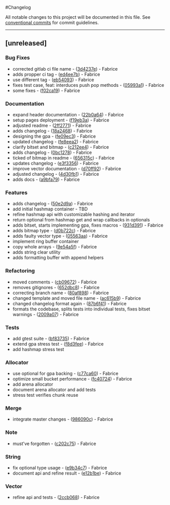 #Changelog

All notable changes to this project will be documented in this file. See [conventional commits](https://www.conventionalcommits.org/) for commit guidelines.

---
## [unreleased]

### Bug Fixes

- corrected gitlab ci file name - ([3d4237e](https://git.schaub-dev.xyz/cppuniverse/libcute/commit/3d4237e0ae7f51552ee8f305850866339f6eff85)) - Fabrice
- adds propper ci tag - ([ed4ee7b](https://git.schaub-dev.xyz/cppuniverse/libcute/commit/ed4ee7b0a9ce79ca91173fee9f0c0dc99537241c)) - Fabrice
- use different tag - ([eb54093](https://git.schaub-dev.xyz/cppuniverse/libcute/commit/eb54093b52dfbca882885f3a8c6744531477b06b)) - Fabrice
- fixes test case, feat: interduces push pop methods - ([05993a1](https://git.schaub-dev.xyz/cppuniverse/libcute/commit/05993a1fd1b0d8cafe1e5b7933ed1c743b60b282)) - Fabrice
- some fixes - ([f02ca19](https://git.schaub-dev.xyz/cppuniverse/libcute/commit/f02ca19a63709948575507baaf15f5a745388d72)) - Fabrice

### Documentation

- expand header documentation - ([22b0a64](https://git.schaub-dev.xyz/cppuniverse/libcute/commit/22b0a6400a4931f70115d747c39ae4ae03c654e7)) - Fabrice
- setup pages deployment - ([f19eb3a](https://git.schaub-dev.xyz/cppuniverse/libcute/commit/f19eb3a08e323a8a877b6ea14a1da2327f565382)) - Fabrice
- adjusted readme - ([2ff2771](https://git.schaub-dev.xyz/cppuniverse/libcute/commit/2ff2771e982a422c6dac77702b199867f0a94869)) - Fabrice
- adds changelog - ([18a2468](https://git.schaub-dev.xyz/cppuniverse/libcute/commit/18a24688ea8d9afe6c99cba593fbc1bf2b9207f4)) - Fabrice
- designing the gpa - ([fe09ec3](https://git.schaub-dev.xyz/cppuniverse/libcute/commit/fe09ec368895dfed564d7664363d68f1f8b55525)) - Fabrice
- updated changelog - ([fe8eea2](https://git.schaub-dev.xyz/cppuniverse/libcute/commit/fe8eea2dd4ec72a762e4dd7927d9c46a783b4d2e)) - Fabrice
- clarify bitset and bitmap - ([c212ee4](https://git.schaub-dev.xyz/cppuniverse/libcute/commit/c212ee43b27021c33c70cf24a19d865059b37711)) - Fabrice
- adds changelog - ([0bc1278](https://git.schaub-dev.xyz/cppuniverse/libcute/commit/0bc1278bbbce8395fe775b69a17c5577cae5f2db)) - Fabrice
- ticked of bitmap in readme - ([656315c](https://git.schaub-dev.xyz/cppuniverse/libcute/commit/656315cda577df40dc79e4d1c64659e52c9f2d09)) - Fabrice
- updates changelog - ([e3f3356](https://git.schaub-dev.xyz/cppuniverse/libcute/commit/e3f3356052862c0d6a7241e1282099bb5bb5af2e)) - Fabrice
- improve vector documentation - ([d70ff92](https://git.schaub-dev.xyz/cppuniverse/libcute/commit/d70ff92948baf5b0633518751aa086c7af2e13e4)) - Fabrice
- adjusted changelog - ([4d30fb1](https://git.schaub-dev.xyz/cppuniverse/libcute/commit/4d30fb172c6bac60eeb3adca3a23ab7999a4fc88)) - Fabrice
- adds docs - ([a9bfa79](https://git.schaub-dev.xyz/cppuniverse/libcute/commit/a9bfa7916eb35b1a0da42e02bda8fb220d597f3b)) - Fabrice

### Features

- adds changelog - ([50e2d9a](https://git.schaub-dev.xyz/cppuniverse/libcute/commit/50e2d9abe8f10fd4afcc764475bcb4258ca85edb)) - Fabrice
- add initial hashmap container - TBD
- refine hashmap api with customizable hashing and iterator
- return optional from hashmap get and wrap callbacks in optionals
- adds bitset, starts implementing gpa, fixes macros - ([931d391](https://git.schaub-dev.xyz/cppuniverse/libcute/commit/931d391a6551b651af0f4170bf7e3d2b792b5440)) - Fabrice
- adds bitmap type - ([d0b722c](https://git.schaub-dev.xyz/cppuniverse/libcute/commit/d0b722cc539b83a4dd722960faba92a604548b6f)) - Fabrice
- adds faulty vector type - ([05563aa](https://git.schaub-dev.xyz/cppuniverse/libcute/commit/05563aa26c7bf347d5cbd4f4d204d58b81be650f)) - Fabrice
- implement ring buffer container
- copy whole arrays - ([9e54a5f](https://git.schaub-dev.xyz/cppuniverse/libcute/commit/9e54a5f1b2b23f8c57c0d661cbcd157b413d2c35)) - Fabrice
- adds string clear utility
- adds formatting buffer with append helpers

### Refactoring

- moved comments - ([cb09672](https://git.schaub-dev.xyz/cppuniverse/libcute/commit/cb09672084f6295edb324e577cb9cd1a0c7a5a50)) - Fabrice
- removes gitignores - ([652dbc8](https://git.schaub-dev.xyz/cppuniverse/libcute/commit/652dbc81bef5e4c29c87c74a7330140a8904dade)) - Fabrice
- correcting branch name - ([80af898](https://git.schaub-dev.xyz/cppuniverse/libcute/commit/80af8989a30e0886d746ea887464de4ee60b733a)) - Fabrice
- changed template and moved file name - ([ac615b9](https://git.schaub-dev.xyz/cppuniverse/libcute/commit/ac615b92133f8500b4ea82457d101c8014feb4d7)) - Fabrice
- changed changelog format again - ([87b6f41](https://git.schaub-dev.xyz/cppuniverse/libcute/commit/87b6f416f96f7d5fe2afc5b649d8648c626b41a9)) - Fabrice
- formats the codebase, splits tests into individual tests, fixes bitset warnings - ([2009a07](https://git.schaub-dev.xyz/cppuniverse/libcute/commit/2009a07316e9a08f24c40d0e720dfb3772b7aa45)) - Fabrice

### Tests

- add gtest suite - ([bf83735](https://git.schaub-dev.xyz/cppuniverse/libcute/commit/bf83735d2a293626e755afb04c0a0a5e530aedbe)) - Fabrice
- extend gpa stress test - ([f8d3fee](https://git.schaub-dev.xyz/cppuniverse/libcute/commit/f8d3feea274351cf999d84d6c93a115619072d4f)) - Fabrice
- add hashmap stress test

### Allocator

- use optional for gpa backing - ([c77ca60](https://git.schaub-dev.xyz/cppuniverse/libcute/commit/c77ca60622080cc2688454f5c331889297a7d2d8)) - Fabrice
- optimize small bucket performance - ([fc40724](https://git.schaub-dev.xyz/cppuniverse/libcute/commit/fc407241090ec0a39ba98901d0786ef3609b1b56)) - Fabrice
- add arena allocator
- document arena allocator and add tests
- stress test verifies chunk reuse

### Merge

- integrate master changes - ([986090c](https://git.schaub-dev.xyz/cppuniverse/libcute/commit/986090cc13ef015d33112790a6cbfa3ac5bc06e8)) - Fabrice

### Note

- must've forgotten - ([c202c75](https://git.schaub-dev.xyz/cppuniverse/libcute/commit/c202c7599e6cdf1b776ffed18f9d718f26b6d623)) - Fabrice

### String

- fix optional type usage - ([e9b34c7](https://git.schaub-dev.xyz/cppuniverse/libcute/commit/e9b34c75a41c82580aed5dde975a7c58693e1139)) - Fabrice
- document api and refine result - ([e12b1be](https://git.schaub-dev.xyz/cppuniverse/libcute/commit/e12b1be52aa0000e991847b8b69c255b9ebca827)) - Fabrice

### Vector

- refine api and tests - ([2ccb068](https://git.schaub-dev.xyz/cppuniverse/libcute/commit/2ccb06814598b8ecab7adfda64812fd9a379dfdf)) - Fabrice

<!-- generated by git-cliff -->
